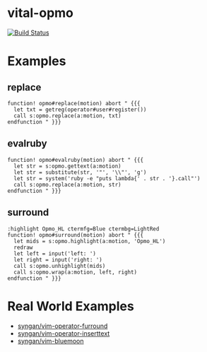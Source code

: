 vital-opmo
=====================

[![Build Status](https://travis-ci.org/syngan/vital-opmo.svg?branch=master)](https://travis-ci.org/syngan/vital-opmo)

# Examples

## replace

```vim
function! opmo#replace(motion) abort " {{{
  let txt = getreg(operator#user#register())
  call s:opmo.replace(a:motion, txt)
endfunction " }}}
```

## evalruby

```vim
function! opmo#evalruby(motion) abort " {{{
  let str = s:opmo.gettext(a:motion)
  let str = substitute(str, '"', '\\"', 'g')
  let str = system('ruby -e "puts lambda{' . str . '}.call"')
  call s:opmo.replace(a:motion, str)
endfunction " }}}
```

## surround

```
:highlight Opmo_HL ctermfg=Blue ctermbg=LightRed
function! opmo#surround(motion) abort " {{{
  let mids = s:opmo.highlight(a:motion, 'Opmo_HL')
  redraw
  let left = input('left: ')
  let right = input('right: ')
  call s:opmo.unhighlight(mids)
  call s:opmo.wrap(a:motion, left, right)
endfunction " }}}
```

# Real World Examples

- [syngan/vim-operator-furround](https://github.com/syngan/vim-operator-furround)
- [syngan/vim-operator-inserttext](https://github.com/syngan/vim-operator-inserttext)
- [syngan/vim-bluemoon](https://github.com/syngan/vim-bluemoon)

